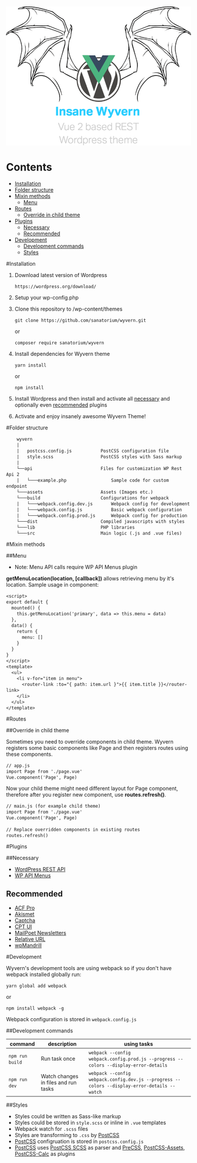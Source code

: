 ![Insane Wyvern](/insane_wyvern.png?raw=true)

# Contents
- [Installation](#installation)
- [Folder structure](#folder-structure)
- [Mixin methods](#mixin)
  - [Menu](#mixin-menu)
- [Routes](#routes)
  - [Override in child theme](#routes-override)
- [Plugins](#plugins)
    - [Necessary](#necessary-plugins)
    - [Recommended](#recommended-plugins)
- [Development](#development)
    - [Development commands](#development-cmds)
    - [Styles](#styles)

#<a name="installation"></a>Installation

1. Download latest version of Wordpress

    ```
    https://wordpress.org/download/
    ```

2. Setup your wp-config.php

3. Clone this repository to /wp-content/themes

    ```
    git clone https://github.com/sanatorium/wyvern.git
    ```
    
    or
    
    ```
    composer require sanatorium/wyvern
    ```

4. Install dependencies for Wyvern theme

    ```
    yarn install
    ```

    or

    ```
    npm install
    ```

5. Install Wordpress and then install and activate all [necessary](#necessary-plugins) and optionally even [recommended](#recommended-plugins)  plugins

6. Activate and enjoy insanely awesome Wyvern Theme!

#<a name="folder-structure"></a>Folder structure

```
    wyvern
    |
    |   postcss.config.js           PostCSS configuration file
    |   style.scss                  PostCSS styles with Sass markup
    |   
    └──api                          Files for customization WP Rest Api 2
    |   └───example.php                 Sample code for custom endpoint
    └───assets                      Assets (Images etc.)
    └───build                       Configurations for webpack
    |   └───webpack.config.dev.js       Webpack config for development
    |   └───webpack.config.js           Basic webpack configuration
    |   └───webpack.config.prod.js      Webpack config for production
    └───dist                        Compiled javascripts with styles
    └───lib                         PHP libraries
    └───src                         Main logic (.js and .vue files)
```

#<a name="mixin"></a>Mixin methods

##<a name="mixin-menu"></a>Menu

- Note: Menu API calls require WP API Menus plugin

**getMenuLocation(location, [callback])** allows retrieving menu by it's location. Sample usage in component:

```
<script>
export default {
  mounted() {
    this.getMenuLocation('primary', data => this.menu = data)
  },
  data() {
    return {
      menu: []
    }
  }
}
</script>
<template>
  <ul>
    <li v-for="item in menu">
      <router-link :to="{ path: item.url }">{{ item.title }}</router-link>
    </li>
  </ul>
</template>
```

#<a name="routes"></a>Routes

##<a name="routes-override"></a>Override in child theme

Sometimes you need to override components in child theme. Wyvern registers some basic components like Page and then registers routes using these components.

```
// app.js
import Page from './page.vue'
Vue.component('Page', Page)
```

Now your child theme might need different layout for Page component, therefore after you register new component, use **routes.refresh()**.

```
// main.js (for example child theme)
import Page from './page.vue'
Vue.component('Page', Page)

// Replace overridden components in existing routes
routes.refresh()
```

#<a name="plugins"></a>Plugins

##<a name="necessary-plugins"></a>Necessary

* [WordPress REST API][rest-api]
* [WP API Menus][wp-api-menus]

## <a name="recommended-plugins"></a>Recommended

* [ACF Pro][acf]
* [Akismet][akismet]
* [Captcha][captcha]
* [CPT UI][cptui]
* [MailPoet Newsletters][mailpoet]
* [Relative URL][relative-url]
* [wpMandrill][wpmandrill]

#<a name="development"></a>Development

Wyvern's development tools are using webpack so if you don't have webpack installed globally run:


```
yarn global add webpack
```

or

```
npm install webpack -g
```

Webpack configuration is stored in ``webpack.config.js``

##<a name="development-cmds"></a>Development commands


| command           | description                          | using tasks                                                                                    |
|-------------------|--------------------------------------|------------------------------------------------------------------------------------------------|
| ``npm run build`` | Run task once                        | ``webpack --config webpack.config.prod.js --progress --colors --display-error-details``        |
| ``npm run dev``   | Watch changes in files and run tasks | ``webpack --config webpack.config.dev.js --progress --colors --display-error-details --watch`` |

##<a name="styles"></a>Styles

- Styles could be written as Sass-like markup
- Styles could be stored in ``style.scss`` or inline in ``.vue`` templates
- Webpack watch for ``.scss`` files
- Styles are transforming to ``.css`` by [PostCSS][post-css]
- [PostCSS][post-css] configruation is stored in ``postcss.config.js``
- [PostCSS][post-css] uses [PostCSS SCSS][postcss-scss] as parser and [PreCSS][precss], [PostCSS-Assets][postcss-assets], [PostCSS-Calc][postcss-calc] as plugins 

[acf-account]: https://www.advancedcustomfields.com/my-account/
[akismet]: https://wordpress.org/plugins/akismet/
[captcha]: https://wordpress.org/plugins/captcha/
[rest-api]: https://wordpress.org/plugins/rest-api/
[wp-api-menus]: https://wordpress.org/plugins/wp-api-menus/
[relative-url]: https://wordpress.org/plugins/relative-url/
[wpmandrill]: https://wordpress.org/plugins/wpmandrill/
[mailpoet]: https://wordpress.org/plugins/wysija-newsletters/
[acf]: https://wordpress.org/plugins/advanced-custom-fields/
[cptui]: https://wordpress.org/plugins/custom-post-type-ui/
[post-css]: https://github.com/postcss/postcss
[postcss-scss]: https://github.com/postcss/postcss-scss
[precss]: https://github.com/jonathantneal/precss
[postcss-assets]: https://github.com/assetsjs/postcss-assets
[postcss-calc]: https://github.com/postcss/postcss-calc
